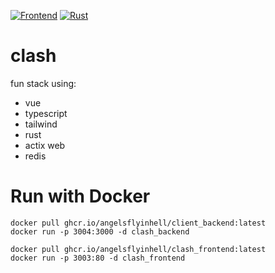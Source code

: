[![Frontend](https://github.com/angelsflyinhell/clash/actions/workflows/node.js.yml/badge.svg)](https://github.com/angelsflyinhell/clash/actions/workflows/node.js.yml)
[![Rust](https://github.com/angelsflyinhell/clash/actions/workflows/rust.yml/badge.svg)](https://github.com/angelsflyinhell/clash/actions/workflows/rust.yml)

# clash
fun stack using:
- vue
- typescript
- tailwind
- rust
- actix web
- redis

# Run with Docker
```console
docker pull ghcr.io/angelsflyinhell/client_backend:latest
docker run -p 3004:3000 -d clash_backend

docker pull ghcr.io/angelsflyinhell/clash_frontend:latest
docker run -p 3003:80 -d clash_frontend
```
